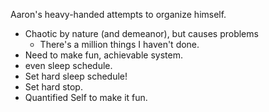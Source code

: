 Aaron's heavy-handed attempts to organize himself.
* Chaotic by nature (and demeanor), but causes problems
  * There's a million things I haven't done.
* Need to make fun, achievable system.
* even sleep schedule.
* Set hard sleep schedule!
* Set hard stop.
* Quantified Self to make it fun.